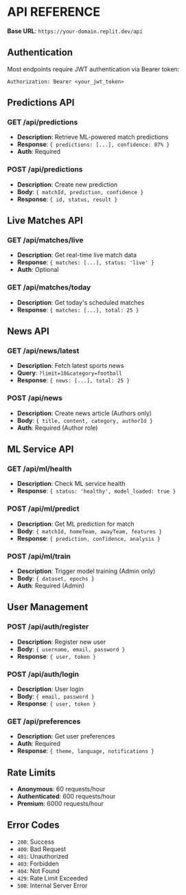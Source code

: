 
# API REFERENCE

**Base URL**: `https://your-domain.replit.dev/api`

## Authentication

Most endpoints require JWT authentication via Bearer token:
```
Authorization: Bearer <your_jwt_token>
```

## Predictions API

### GET /api/predictions
- **Description**: Retrieve ML-powered match predictions
- **Response**: `{ predictions: [...], confidence: 87% }`
- **Auth**: Required

### POST /api/predictions
- **Description**: Create new prediction
- **Body**: `{ matchId, prediction, confidence }`
- **Response**: `{ id, status, result }`

## Live Matches API

### GET /api/matches/live
- **Description**: Get real-time live match data
- **Response**: `{ matches: [...], status: 'live' }`
- **Auth**: Optional

### GET /api/matches/today
- **Description**: Get today's scheduled matches
- **Response**: `{ matches: [...], total: 25 }`

## News API

### GET /api/news/latest
- **Description**: Fetch latest sports news
- **Query**: `?limit=10&category=football`
- **Response**: `{ news: [...], total: 25 }`

### POST /api/news
- **Description**: Create news article (Authors only)
- **Body**: `{ title, content, category, authorId }`
- **Auth**: Required (Author role)

## ML Service API

### GET /api/ml/health
- **Description**: Check ML service health
- **Response**: `{ status: 'healthy', model_loaded: true }`

### POST /api/ml/predict
- **Description**: Get ML prediction for match
- **Body**: `{ matchId, homeTeam, awayTeam, features }`
- **Response**: `{ prediction, confidence, analysis }`

### POST /api/ml/train
- **Description**: Trigger model training (Admin only)
- **Body**: `{ dataset, epochs }`
- **Auth**: Required (Admin)

## User Management

### POST /api/auth/register
- **Description**: Register new user
- **Body**: `{ username, email, password }`
- **Response**: `{ user, token }`

### POST /api/auth/login
- **Description**: User login
- **Body**: `{ email, password }`
- **Response**: `{ user, token }`

### GET /api/preferences
- **Description**: Get user preferences
- **Auth**: Required
- **Response**: `{ theme, language, notifications }`

## Rate Limits

- **Anonymous**: 60 requests/hour
- **Authenticated**: 600 requests/hour
- **Premium**: 6000 requests/hour

## Error Codes

- `200`: Success
- `400`: Bad Request
- `401`: Unauthorized
- `403`: Forbidden
- `404`: Not Found
- `429`: Rate Limit Exceeded
- `500`: Internal Server Error
